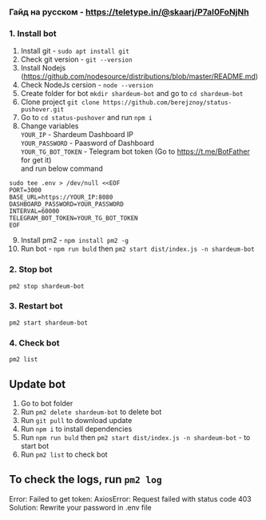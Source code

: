 ### Гайд на русском - https://teletype.in/@skaarj/P7aI0FoNjNh

### 1. Install bot 

1. Install git - `sudo apt install git`
2. Check git version - `git --version`
3. Install Nodejs (https://github.com/nodesource/distributions/blob/master/README.md)
4. Check NodeJs cersion - `node --version`
5. Create folder for bot `mkdir shardeum-bot` and go to `cd shardeum-bot`
6. Clone project `git clone https://github.com/berejznoy/status-pushover.git`
7. Go to `cd status-pushover` and run `npm i`
8. Change variables\
   `YOUR_IP` - Shardeum Dashboard IP\
   `YOUR_PASSWORD` - Paasword of Dashboard\
   `YOUR_TG_BOT_TOKEN` - Telegram bot token (Go to https://t.me/BotFather for get it) \
   and run below command
```
sudo tee .env > /dev/null <<EOF
PORT=3000
BASE_URL=https://YOUR_IP:8080
DASHBOARD_PASSWORD=YOUR_PASSWORD
INTERVAL=60000
TELEGRAM_BOT_TOKEN=YOUR_TG_BOT_TOKEN
EOF
```
9. Install pm2 - `npm install pm2 -g`
10. Run bot - `npm run buld` then `pm2 start dist/index.js -n shardeum-bot`

### 2. Stop bot
   `pm2 stop shardeum-bot`

### 3. Restart bot 
   `pm2 start shardeum-bot`
   
### 4. Check bot
   `pm2 list` 

   
## Update bot
1. Go to bot folder
2. Run `pm2 delete shardeum-bot` to delete bot
3. Run `git pull` to download update
4. Run `npm i` to install dependencies
5. Run `npm run buld` then `pm2 start dist/index.js -n shardeum-bot` - to start bot
6. Run `pm2 list` to check bot

## To check the logs, run  `pm2 log` 

Error: Failed to get token: AxiosError: Request failed with status code 403
Solution: Rewrite your password in .env file
